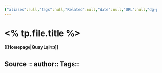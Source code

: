 ```yaml
---
{"aliases":null,"tags":null,"Related":null,"date":null,"URL":null,"dg-publish":true,"image":null,"permalink":"/Template/TEMPLATE 01/","dgPassFrontmatter":true,"noteIcon":"2","created":"2024-01-19T05:28:19.695+07:00","updated":"2024-01-31T12:48:14.000+07:00"}
---
```


# <% tp.file.title %>
**[[Homepage\|Quay Lại👈]]**

Source ::
author::
Tags::
---

